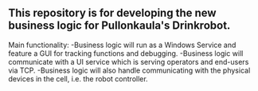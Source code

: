 This repository is for developing the new business logic for Pullonkaula's Drinkrobot.
--
Main functionality:
-Business logic will run as a Windows Service and feature a GUI for tracking functions and debugging.
-Business logic will communicate with a UI service which is serving operators and end-users via TCP.
-Business logic will also handle communicating with the physical devices in the cell, i.e. the robot controller.